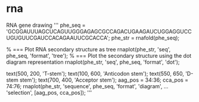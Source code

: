 # rna
RNA gene drawing
'''
phe_seq = 'GCGGAUUUAGCUCAGUUGGGAGAGCGCCAGACUGAAGAUCUGGAGGUCCUGUGUUCGAUCCACAGAAUUCGCACCA';
phe_str = rnafold(phe_seq);

% === Plot RNA secondary structure as tree
rnaplot(phe_str, 'seq', phe_seq, 'format', 'tree');
% === Plot the secondary structure using the dot diagram representation
rnaplot(phe_str, 'seq', phe_seq, 'format', 'dot');

text(500, 200, 'T-stem');
text(100, 600, 'Anticodon stem');
text(550, 650, 'D-stem stem');
text(700, 400, 'Acceptor stem');
aag_pos = 34:36;
cca_pos = 74:76;
rnaplot(phe_str, 'sequence', phe_seq, 'format', 'diagram', ...
    'selection', [aag_pos, cca_pos]);
'''
